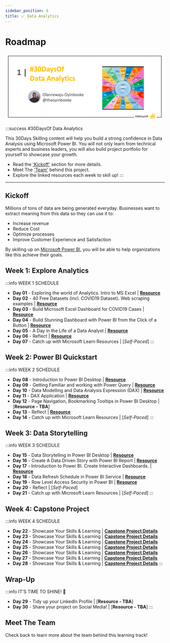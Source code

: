```yaml
---
sidebar_position: 6
title: 📈 Data Analytics 
---
```


# Roadmap

![Banner Placeholder](./../../static/img/banners/data-analytics.png) 

:::success #30DaysOf Data Analytics

This 30Days Skilling content will help you build a strong confidence in Data Analysis using Microsoft Power BI. You will not only learn from technical experts and business leaders, you will also build project portfolio for yourself to showcase your growth. 

 * Read the ['Kickoff'](#kickoff) section for more details.
 * Meet The ['Team'](#meet-the-team) behind this project.
 * Explore the linked resources each week to skill up!
:::

---

## Kickoff 
Millions of tons of data are being generated everyday. Businesses want to extract meaning from this data so they can use it to:
* Increase revenue
* Reduce Cost
* Optimize processes
* Improve Customer Experience and Satisfaction

By skilling up on [Microsoft Power BI](https://powerbi.microsoft.com/), you will be able to help organizations like this achieve their goals.


## Week 1: Explore Analytics


:::info WEEK 1 SCHEDULE
 * **Day 01** - Exploring the world of Analytics. Intro to MS Excel | [**Resource**](https://techcommunity.microsoft.com/t5/educator-developer-blog/exploring-the-world-of-analytics/ba-p/3497932)
 * **Day 02** - 40 Free Datasets (incl. COVID19 Dataset). Web scraping examples  | [**Resource**](https://techcommunity.microsoft.com/t5/educator-developer-blog/get-40-datasets-for-your-data-analysis-projects/ba-p/3500592)
 * **Day 03** - Build Microsoft Excel Dashboard for COVID19 Cases | [**Resource**](https://techcommunity.microsoft.com/t5/educator-developer-blog/build-covid-19-dashboard-with-microsoft-excel/ba-p/3509050)
 * **Day 04** - Build Stunning Dashboard with Power BI from the Click of a Button | [**Resource**](https://techcommunity.microsoft.com/t5/educator-developer-blog/build-power-bi-dashboard-from-teams-sharepoint-list-and-embed-in/ba-p/3512814)
 * **Day 05** - A Day in the Life of a Data Analyst | [**Resource**](https://techcommunity.microsoft.com/t5/educator-developer-blog/a-day-in-the-life-of-a-data-analyst-interview-with-industry/ba-p/3518673)
 * **Day 06** - Reflect |  [**Resource**](https://techcommunity.microsoft.com/t5/educator-developer-blog/learning-data-analysis-using-microsoft-excel-and-power-bi/ba-p/3528991)
 * **Day 07** - Catch up with Microsoft Learn Resources | [_Self-Paced_]
:::


## Week 2: Power BI Quickstart

:::info WEEK 2 SCHEDULE
 * **Day 08** - Introduction to Power BI Desktop  | [**Resource**](https://techcommunity.microsoft.com/t5/educator-developer-blog/beginner-introduction-to-microsoft-power-bi/ba-p/3529938)
 * **Day 09** - Getting Familiar and working with Power Query | [**Resource**](https://techcommunity.microsoft.com/t5/educator-developer-blog/use-power-query-to-clean-transform-and-clean-data-in-power-bi/ba-p/3531125)
 * **Day 10** - Data Modelling and Data Analysis Expression (DAX)  | [**Resource**](https://techcommunity.microsoft.com/t5/educator-developer-blog/introduction-to-data-modelling-in-power-bi/ba-p/3537583)
 * **Day 11** - DAX Application  | [**Resource**](https://techcommunity.microsoft.com/t5/educator-developer-blog/introduction-to-data-analysis-expression-dax-for-beginners/ba-p/3542815)
 * **Day 12** - Page Navigation, Bookmarking  Tooltips in Power BI Desktop | [**Resource - TBA**] 
 * **Day 13** - Reflect | [**Resource**](https://techcommunity.microsoft.com/t5/educator-developer-blog/introduction-to-power-bi-clean-transform-and-load-data-with/ba-p/3552210)
 * **Day 14** - Catch up with Microsoft Learn Resources | [_Self-Paced_]
:::


## Week 3: Data Storytelling

:::info WEEK 3 SCHEDULE
 * **Day 15** - Data Storytelling in Power BI Desktop | [**Resource**](https://techcommunity.microsoft.com/t5/educator-developer-blog/build-a-stunning-storytelling-dashboard-with-power-bi/ba-p/3553438)
 * **Day 16** - Create A Data Driven Story with Power BI Report | [**Resource**](https://techcommunity.microsoft.com/t5/educator-developer-blog/create-a-data-driven-story-with-power-bi-report/ba-p/3557885)
 * **Day 17** - Introduction to Power BI. Create Interactive Dashboards.  | [**Resource**](https://techcommunity.microsoft.com/t5/educator-developer-blog/introduction-to-power-bi-service-and-building-interactive/ba-p/3560976)
 * **Day 18** - Data Refresh Schedule in Power BI Service | [**Resource**](https://techcommunity.microsoft.com/t5/educator-developer-blog/import-vs-direct-query-method-and-data-refresh-in-power-bi/ba-p/3563207)
 * **Day 19** - Row Level Access Security in Power BI | [**Resource**](https://techcommunity.microsoft.com/t5/educator-developer-blog/row-level-security-in-power-bi-desktop/ba-p/3563521)
 * **Day 20** - Reflect | [_Self-Paced_]
 * **Day 21** - Catch up with Microsoft Learn Resources | [_Self-Paced_]
:::

## Week 4: Capstone Project

:::info WEEK 4 SCHEDULE
 * **Day 22** - Showcase Your Skills & Learning | [**Capstone Project Details**](https://techcommunity.microsoft.com/t5/educator-developer-blog/data-storytelling-power-bi-project-airlines-analysis/ba-p/3564493) 
 * **Day 23** - Showcase Your Skills & Learning | [**Capstone Project Details**](https://techcommunity.microsoft.com/t5/educator-developer-blog/data-storytelling-power-bi-project-airlines-analysis/ba-p/3564493) 
 * **Day 24** - Showcase Your Skills & Learning | [**Capstone Project Details**](https://techcommunity.microsoft.com/t5/educator-developer-blog/data-storytelling-power-bi-project-airlines-analysis/ba-p/3564493) 
 * **Day 25** - Showcase Your Skills & Learning | [**Capstone Project Details**](https://techcommunity.microsoft.com/t5/educator-developer-blog/data-storytelling-power-bi-project-airlines-analysis/ba-p/3564493) 
 * **Day 26** - Showcase Your Skills & Learning | [**Capstone Project Details**](https://techcommunity.microsoft.com/t5/educator-developer-blog/data-storytelling-power-bi-project-airlines-analysis/ba-p/3564493) 
 * **Day 27** - Showcase Your Skills & Learning | [**Capstone Project Details**](https://techcommunity.microsoft.com/t5/educator-developer-blog/data-storytelling-power-bi-project-airlines-analysis/ba-p/3564493) 
 * **Day 28** - Showcase Your Skills & Learning | [**Capstone Project Details**](https://techcommunity.microsoft.com/t5/educator-developer-blog/data-storytelling-power-bi-project-airlines-analysis/ba-p/3564493) 
:::

## Wrap-Up

:::info IT'S TIME TO SHINE! 🌟
 * **Day 29** - Tidy up your LinkedIn Profile  | [**Resource - TBA**]
 * **Day 30** -  Share your project on Social Media! | [**Resource - TBA**]
:::

## Meet The Team

Check back to learn more about the team behind this learning track!